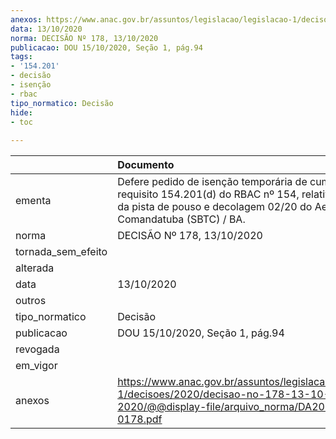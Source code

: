 ```yaml
---
anexos: https://www.anac.gov.br/assuntos/legislacao/legislacao-1/decisoes/2020/decisao-no-178-13-10-2020/@@display-file/arquivo_norma/DA2020-0178.pdf
data: 13/10/2020
norma: DECISÃO Nº 178, 13/10/2020
publicacao: DOU 15/10/2020, Seção 1, pág.94
tags:
- '154.201'
- decisão
- isenção
- rbac
tipo_normatico: Decisão
hide: 
- toc 
 
---
```


|                    | Documento                                                                                                                                                                                  |
|:-------------------|:-------------------------------------------------------------------------------------------------------------------------------------------------------------------------------------------|
| ementa             | Defere pedido de isenção temporária de cumprimento do requisito 154.201(d) do RBAC nº 154, relativo à largura da pista de pouso e decolagem 02/20 do Aeródromo de Comandatuba (SBTC) / BA. |
| norma              | DECISÃO Nº 178, 13/10/2020                                                                                                                                                                 |
| tornada_sem_efeito |                                                                                                                                                                                            |
| alterada           |                                                                                                                                                                                            |
| data               | 13/10/2020                                                                                                                                                                                 |
| outros             |                                                                                                                                                                                            |
| tipo_normatico     | Decisão                                                                                                                                                                                    |
| publicacao         | DOU 15/10/2020, Seção 1, pág.94                                                                                                                                                            |
| revogada           |                                                                                                                                                                                            |
| em_vigor           |                                                                                                                                                                                            |
| anexos             | https://www.anac.gov.br/assuntos/legislacao/legislacao-1/decisoes/2020/decisao-no-178-13-10-2020/@@display-file/arquivo_norma/DA2020-0178.pdf                                              |